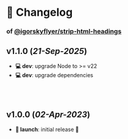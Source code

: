 # 📒 Changelog

### of [@igorskyflyer/strip-html-headings](https://github.com/igorskyflyer/npm-strip-html-headings)

## v1.1.0 (*21-Sep-2025*)

- **💻 dev**: upgrade Node to >= v22
- **💻 dev**: upgrade dependencies

<br>
<br>

## v1.0.0 (*02-Apr-2023*)

- **🚀 launch**: initial release 🎉
